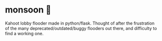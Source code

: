 # monsoon 🚧
Kahoot lobby flooder made in python/flask. Thought of after the frustration of the many deprecated/outdated/buggy flooders out there, and difficulty to find a working one.
